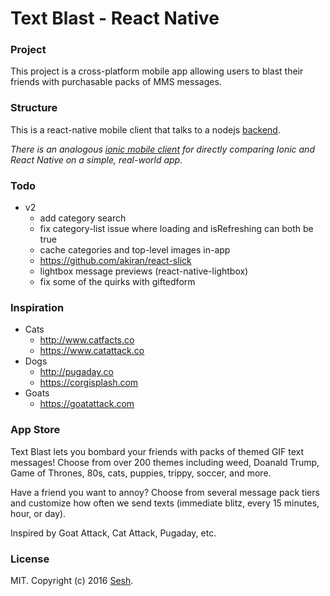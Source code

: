 # Text Blast - React Native

### Project

This project is a cross-platform mobile app allowing users to blast their friends with purchasable packs of MMS messages.

### Structure

This is a react-native mobile client that talks to a nodejs [backend](https://github.com/SeshApp/text-blast).

*There is an analogous [ionic mobile client](https://github.com/SeshApp/text-blast-ionic) for directly comparing Ionic and React Native on a simple, real-world app.*

### Todo

* v2
  * add category search
  * fix category-list issue where loading and isRefreshing can both be true
  * cache categories and top-level images in-app
  * https://github.com/akiran/react-slick
  * lightbox message previews (react-native-lightbox)
  * fix some of the quirks with giftedform

### Inspiration

* Cats
  * http://www.catfacts.co
  * https://www.catattack.co
* Dogs
  * http://pugaday.co
  * https://corgisplash.com
* Goats
  * https://goatattack.com

### App Store

Text Blast lets you bombard your friends with packs of themed GIF text messages! Choose from over 200 themes including weed, Doanald Trump, Game of Thrones, 80s, cats, puppies, trippy, soccer, and more.

Have a friend you want to annoy? Choose from several message pack tiers and customize how often we send texts (immediate blitz, every 15 minutes, hour, or day).

Inspired by Goat Attack, Cat Attack, Pugaday, etc.

### License

MIT. Copyright (c) 2016 [Sesh](http://seshapp.com).
